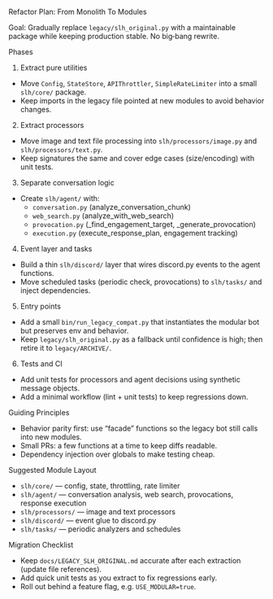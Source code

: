 Refactor Plan: From Monolith To Modules

Goal: Gradually replace `legacy/slh_original.py` with a maintainable package while keeping production stable. No big‑bang rewrite.

Phases

1) Extract pure utilities
- Move `Config`, `StateStore`, `APIThrottler`, `SimpleRateLimiter` into a small `slh/core/` package.
- Keep imports in the legacy file pointed at new modules to avoid behavior changes.

2) Extract processors
- Move image and text file processing into `slh/processors/image.py` and `slh/processors/text.py`.
- Keep signatures the same and cover edge cases (size/encoding) with unit tests.

3) Separate conversation logic
- Create `slh/agent/` with:
  - `conversation.py` (analyze_conversation_chunk)
  - `web_search.py` (analyze_with_web_search)
  - `provocation.py` (_find_engagement_target, _generate_provocation)
  - `execution.py` (execute_response_plan, engagement tracking)

4) Event layer and tasks
- Build a thin `slh/discord/` layer that wires discord.py events to the agent functions.
- Move scheduled tasks (periodic check, provocations) to `slh/tasks/` and inject dependencies.

5) Entry points
- Add a small `bin/run_legacy_compat.py` that instantiates the modular bot but preserves env and behavior.
- Keep `legacy/slh_original.py` as a fallback until confidence is high; then retire it to `legacy/ARCHIVE/`.

6) Tests and CI
- Add unit tests for processors and agent decisions using synthetic message objects.
- Add a minimal workflow (lint + unit tests) to keep regressions down.

Guiding Principles

- Behavior parity first: use “facade” functions so the legacy bot still calls into new modules.
- Small PRs: a few functions at a time to keep diffs readable.
- Dependency injection over globals to make testing cheap.

Suggested Module Layout

- `slh/core/` — config, state, throttling, rate limiter
- `slh/agent/` — conversation analysis, web search, provocations, response execution
- `slh/processors/` — image and text processors
- `slh/discord/` — event glue to discord.py
- `slh/tasks/` — periodic analyzers and schedules

Migration Checklist

- Keep `docs/LEGACY_SLH_ORIGINAL.md` accurate after each extraction (update file references).
- Add quick unit tests as you extract to fix regressions early.
- Roll out behind a feature flag, e.g. `USE_MODULAR=true`.


